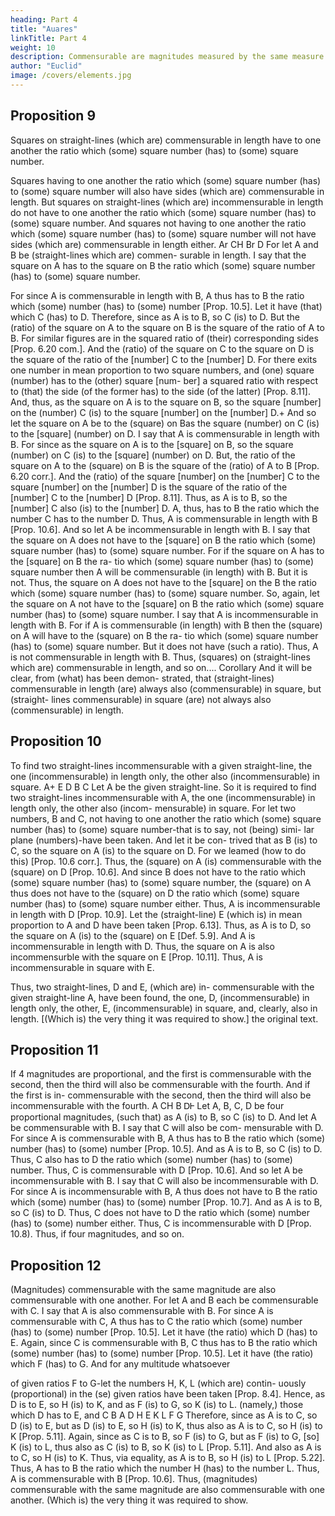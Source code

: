 ```yaml
---
heading: Part 4
title: "Auares"
linkTitle: Part 4 
weight: 10
description: Commensurable are magnitudes measured by the same measure
author: "Euclid"
image: /covers/elements.jpg
---
```



## Proposition 9

Squares on straight-lines (which are) commensurable in length have to one another the ratio which (some) square number (has) to (some) square number.

Squares having to one another the ratio which (some) square number (has) to (some) square number will also have sides (which are) commensurable in length. But squares on straight-lines (which are) incommensurable in length do not have to one another the ratio which (some) square number (has) to (some) square number. And squares not having to one another the ratio which (some) square number (has) to (some) square number will not have sides (which are) commensurable in length either.
Ar CH
Br
D
For let A and B be (straight-lines which are) commen- surable in length. I say that the square on A has to the square on B the ratio which (some) square number (has) to (some) square number.

For since A is commensurable in length with B, A thus has to B the ratio which (some) number (has) to (some) number [Prop. 10.5]. Let it have (that) which C (has) to D. Therefore, since as A is to B, so C (is) to D. But the (ratio) of the square on A to the square on B is the square of the ratio of A to B. For similar figures are in the squared ratio of (their) corresponding sides [Prop. 6.20 com.]. And the (ratio) of the square on C to the square on D is the square of the ratio of the [number] C to the [number] D. For there exits one number in mean proportion to two square numbers, and (one) square (number) has to the (other) square [num- ber] a squared ratio with respect to (that) the side (of the former has) to the side (of the latter) [Prop. 8.11]. And, thus, as the square on A is to the square on B, so the square [number] on the (number) C (is) to the square [number] on the [number] D.+
And so let the square on A be to the (square) on Bas the square (number) on C (is) to the [square] (number) on D. I say that A is commensurable in length with B.
For since as the square on A is to the [square] on B, so the square (number) on C (is) to the [square] (number) on D. But, the ratio of the square on A to the (square) on B is the square of the (ratio) of A to B [Prop. 6.20 corr.]. And the (ratio) of the square [number] on the [number] C to the square [number] on the [number] D is the square of the ratio of the [number] C to the [number] D [Prop. 8.11]. Thus, as A is to B, so the [number] C also (is) to the [number] D. A, thus, has to B the ratio which the number C has to the number D. Thus, A is commensurable in length with B [Prop. 10.6].
And so let A be incommensurable in length with B. I say that the square on A does not have to the [square] on B the ratio which (some) square number (has) to (some) square number.
For if the square on A has to the [square] on B the ra- tio which (some) square number (has) to (some) square number then A will be commensurable (in length) with B. But it is not. Thus, the square on A does not have to the [square] on the B the ratio which (some) square number (has) to (some) square number.
So, again, let the square on A not have to the [square] on B the ratio which (some) square number (has) to (some) square number. I say that A is incommensurable in length with B.
For if A is commensurable (in length) with B then the (square) on A will have to the (square) on B the ra- tio which (some) square number (has) to (some) square number. But it does not have (such a ratio). Thus, A is not commensurable in length with B.
Thus, (squares) on (straight-lines which are) commensurable in length, and so on....
Corollary
And it will be clear, from (what) has been demon- strated, that (straight-lines) commensurable in length (are) always also (commensurable) in square, but (straight- lines commensurable) in square (are) not always also (commensurable) in length.


##  Proposition 10

To find two straight-lines incommensurable with a given straight-line, the one (incommensurable) in length only, the other also (incommensurable) in square.
A+
E
D
B
C
Let A be the given straight-line. So it is required to find two straight-lines incommensurable with A, the one (incommensurable) in length only, the other also (incom- mensurable) in square.
For let two numbers, B and C, not having to one another the ratio which (some) square number (has) to (some) square number-that is to say, not (being) simi- lar plane (numbers)-have been taken. And let it be con- trived that as B (is) to C, so the square on A (is) to the square on D. For we leamed (how to do this) [Prop. 10.6 corr.]. Thus, the (square) on A (is) commensurable with the (square) on D [Prop. 10.6]. And since B does not have to the ratio which (some) square number (has) to (some) square number, the (square) on A thus does not have to the (square) on D the ratio which (some) square number (has) to (some) square number either. Thus, A is incommensurable in length with D [Prop. 10.9]. Let the (straight-line) E (which is) in mean proportion to A and D have been taken [Prop. 6.13]. Thus, as A is to D, so the square on A (is) to the (square) on E [Def. 5.9]. And A is incommensurable in length with D. Thus, the square on A is also incommensurble with the square on E [Prop. 10.11]. Thus, A is incommensurable in square with E.


Thus, two straight-lines, D and E, (which are) in- commensurable with the given straight-line A, have been found, the one, D, (incommensurable) in length only, the other, E, (incommensurable) in square, and, clearly, also in length. [(Which is) the very thing it was required to show.]
the original text.

## Proposition 11

If 4 magnitudes are proportional, and the first is commensurable with the second, then the third will also be commensurable with the fourth. And if the first is in- commensurable with the second, then the third will also be incommensurable with the fourth.
A
CH
B
ᎠᎰ
Let A, B, C, D be four proportional magnitudes, (such that) as A (is) to B, so C (is) to D. And let A be commensurable with B. I say that C will also be com- mensurable with D.
For since A is commensurable with B, A thus has to B the ratio which (some) number (has) to (some) number [Prop. 10.5]. And as A is to B, so C (is) to D. Thus, C also has to D the ratio which (some) number (has) to (some) number. Thus, C is commensurable with D [Prop. 10.6].
And so let A be incommensurable with B. I say that C will also be incommensurable with D. For since A is incommensurable with B, A thus does not have to B the ratio which (some) number (has) to (some) number [Prop. 10.7]. And as A is to B, so C (is) to D. Thus, C does not have to D the ratio which (some) number (has) to (some) number either. Thus, C is incommensurable with D [Prop. 10.8).
Thus, if four magnitudes, and so on.


## Proposition 12

(Magnitudes) commensurable with the same magnitude are also commensurable with one another.
For let A and B each be commensurable with C. I say that A is also commensurable with B.
For since A is commensurable with C, A thus has to C the ratio which (some) number (has) to (some) number [Prop. 10.5]. Let it have (the ratio) which D (has) to E. Again, since C is commensurable with B, C thus has to B the ratio which (some) number (has) to (some) number [Prop. 10.5]. Let it have (the ratio) which F (has) to G. And for any multitude whatsoever


of given ratios F to G-let the numbers H, K, L (which are) contin- uously (proportional) in the (se) given ratios have been taken [Prop. 8.4]. Hence, as D is to E, so H (is) to K, and as F (is) to G, so K (is) to L.
(namely,) those which D has to E, and
C
B
A
D
H
E
K
L
F
G
Therefore, since as A is to C, so D (is) to E, but as D (is) to E, so H (is) to K, thus also as A is to C, so H (is) to K [Prop. 5.11]. Again, since as C is to B, so F (is) to G, but as F (is) to G, [so] K (is) to L, thus also as C (is) to B, so K (is) to L [Prop. 5.11]. And also as A is to C, so H (is) to K. Thus, via equality, as A is to B, so H (is) to L [Prop. 5.22]. Thus, A has to B the ratio which the number H (has) to the number L. Thus, A is commensurable with B [Prop. 10.6].
Thus, (magnitudes) commensurable with the same magnitude are also commensurable with one another. (Which is) the very thing it was required to show.

